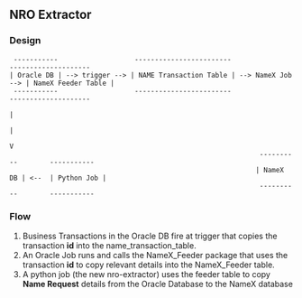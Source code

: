 ## NRO Extractor
### Design

```
 -----------                   ------------------------                     --------------------
| Oracle DB | --> trigger --> | NAME Transaction Table | --> NameX Job --> | NameX Feeder Table |
 -----------                   ------------------------                     --------------------
                                                                                      |
                                                                                      |
                                                                                      V
                                                              ----------        -----------
                                                             | NameX DB | <--  | Python Job |
                                                              ----------        -----------
```

### Flow
1. Business Transactions in the Oracle DB fire at trigger that copies the transaction **id** into the name_transaction_table. 
2. An Oracle Job runs and calls the NameX_Feeder package that uses the transaction **id** to copy relevant details into the NameX_Feeder table.
3. A python job (the new nro-extractor) uses the feeder table to copy **Name Request** details from the Oracle Database to the NameX database 